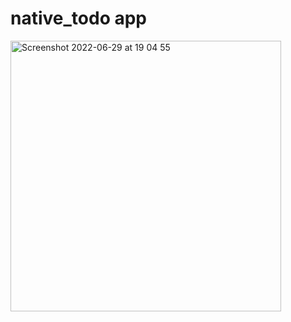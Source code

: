 # native_todo app 

<img width="433" alt="Screenshot 2022-06-29 at 19 04 55" src="https://user-images.githubusercontent.com/54024811/176490788-57fdab40-3d91-40d3-901b-a63528b83d53.png">
